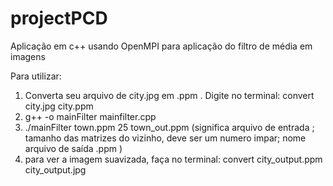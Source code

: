 # projectPCD
Aplicação em c++ usando OpenMPI para aplicação do filtro de média em imagens

Para utilizar:
1. Converta seu arquivo de city.jpg em .ppm . Digite no terminal: convert city.jpg city.ppm
2. g++ -o mainFilter mainfilter.cpp
3. ./mainFilter town.ppm 25 town_out.ppm (significa arquivo de entrada ; tamanho das matrizes do vizinho, deve ser um numero impar; nome arquivo de saída .ppm )
4. para ver a imagem suavizada, faça no terminal: convert city_output.ppm city_output.jpg
 
